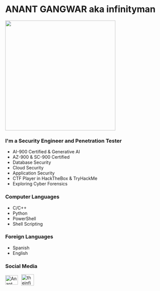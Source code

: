 # ANANT GANGWAR aka infinityman

<p>      </p>  <img src="https://github.com/anant21/overview/blob/main/Logo.png" alignheight="150" width="350" />


### I'm a Security Engineer and Penetration Tester
- AI-900 Certified & Generative AI
- AZ-900 & SC-900 Certified
- Database Security
- Cloud Security
- Application Security
- CTF Player in HackTheBox & TryHackMe
- Exploring Cyber Forensics
  
### Computer Languages
- C/C++
- Python
- PowerShell
- Shell Scripting

### Foreign Languages
- Spanish
- English

### Social Media
<a href="https://www.linkedin.com/in/anant-gangwar" target="blank"><img align="center" src="https://raw.githubusercontent.com/rahuldkjain/github-profile-readme-generator/master/src/images/icons/Social/linked-in-alt.svg" alt="Anant Gangwar" height="30" width="40" /></a>&ensp;&nbsp;<a href="https://twitter.com/theinfinity_man" target="blank"><img align="center" src="https://i.pinimg.com/736x/8e/72/f7/8e72f7331b652b842b0c271ab144d332.jpg" alt="theinfinity_man" height="36" width="40" /></a>
